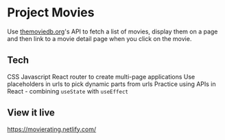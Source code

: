 # Project Movies
Use [themoviedb.org](http://themoviedb.org/)'s API to fetch a list of movies, display them on a page and then link to a movie detail page when you click on the movie.

## Tech
CSS
Javascript
React router to create multi-page applications
Use placeholders in urls to pick dynamic parts from urls
Practice using APIs in React - combining `useState` with `useEffect`


## View it live
https://movierating.netlify.com/
